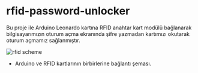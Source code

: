 # rfid-password-unlocker

Bu proje ile Arduino Leonardo kartına RFID anahtar kart modülü bağlanarak bilgisayarımızın oturum açma ekranında şifre yazmadan kartımızı okutarak oturum açmamız sağlanmıştır.

![rfid scheme](https://user-images.githubusercontent.com/43812088/144640306-89fe44ac-c3fe-4e2b-ba73-4029236de07d.png)

* Arduino ve RFID kartlarının birbirlerine bağlantı şeması.
